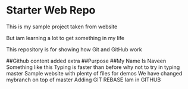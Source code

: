 # Starter Web Repo

This is my sample project taken from website

But iam learning a lot to get something in my life

This repository is for showing how Git and GitHub work

##Github content added extra
##Purpose
##My Name Is Naveen
Something like this
Typing is faster than before why not to try in typing master
Sample website with plenty of files for demos
We have changed mybranch on top of master
Adding GIT REBASE
Iam in GITHUB
